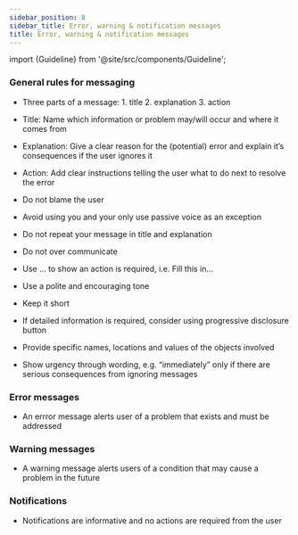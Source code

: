 ```yaml
---
sidebar_position: 8
sidebar_title: Error, warning & notification messages
title: Error, warning & notification messages
---
```


import {Guideline} from '@site/src/components/Guideline';

### General rules for messaging

- Three parts of a message: 1. title 2. explanation 3. action

- Title: Name which information or problem may/will occur and where it comes from

- Explanation: Give a clear reason for the (potential) error and explain it’s consequences if the user ignores it

- Action: Add clear instructions telling the user what to do next to resolve the error

- Do not blame the user

- Avoid using you and your only use passive voice as an exception

- Do not repeat your message in title and explanation

- Do not over communicate

- Use … to show an action is required, i.e. Fill this in…

- Use a polite and encouraging tone

- Keep it short

- If detailed information is required, consider using progressive disclosure button

- Provide specific names, locations and values of the objects involved

- Show urgency through wording, e.g. “immediately” only if there are serious consequences from ignoring messages

### Error messages

- An errror message alerts user of a problem that exists and must be addressed

<div class="d-flex flex-wrap">
<span class="m-2">
<Guideline do label='System error: You’re offline. Check your connection and try again.'></Guideline>
<Guideline do label='File error: We cannot upload this file. Try uploading again.'></Guideline>
<Guideline do label='Permission error: To carry out this task, you need more permissions. Contact admin to change permissions. '></Guideline>
<Guideline do={false} label='What did you do!?'></Guideline>
<Guideline do={false} label='The email address you entered does not match the required format. Please enter your email address using the standard format.'></Guideline>
<Guideline do={false} label='You have failed to delete the device.'></Guideline>
<Guideline do={false} label='Error 404'></Guideline>
<Guideline do={false} label='Value out of range.'></Guideline>
<Guideline do={false} label='File not found.'></Guideline>
<Guideline do={false} label='Title: Input error'></Guideline>
<Guideline do={false} label='Explanation: Input error detected.'></Guideline>
<Guideline do={false} label='Action: Try again.'></Guideline>
</span>
</div>

### Warning messages

- A warning message alerts users of a condition that may cause a problem in the future

<div class="d-flex flex-wrap">
<span class="m-2">
<Guideline do label='Title: You have not saved all documents'></Guideline>
<Guideline do label='Explanation: You have to save all documents'></Guideline>
<Guideline do label='Action: (Ok button)'></Guideline>
</span>
</div>

### Notifications

- Notifications are informative and no actions are required from the user

<div class="d-flex flex-wrap">
<span class="m-2">
<Guideline do label='Access Point 2 is connected.'></Guideline>
<Guideline do={false} label='Access Point connection failed. Try again.'></Guideline>
</span>

<span class="m-2">
<Guideline do label='Changes are saved automatically.'></Guideline>
<Guideline do={false} label='No rows to show.'></Guideline>
</span>
</div>
